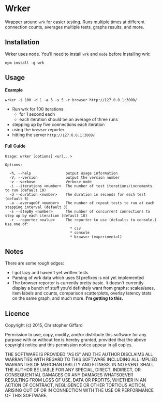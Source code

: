 # Wrker

Wrapper around `wrk` for easier testing. Runs multiple times at different
connection counts, averages multiple tests, graphs results, and more.

## Installation

Wrker uses node. You'll need to install `wrk` and `node` before installing wrk:

`npm install -g wrk`

## Usage

#### Example

`wrker -i 100 -d 1 -a 3 -s 5 -r browser http://127.0.0.1:3000/`

* Run wrk for 100 iterations
	* for 1 second each
	* each iteration should be an average of three runs
* stepping up by five connections each iteration
* using the `browser` reporter
* hitting the server `http://127.0.0.1:3000/`

#### Full Guide

	Usage: wrker [options] <url...>
	
	Options:
	
	  -h, --help                output usage information
	  -V, --version             output the version number
	  -v --verbose              Verbose mode
	  -i --iterations <number>  The number of test iterations/increments to run (default 10)
	  -d --duration <number>    The duration in seconds for each test (default 5)
	  -a --averageOf <number>   The number of repeat tests to run at each stepping interval (default 3)
	  -s --stepBy <number>      The number of concurrent connections to step up by each iteration (default 10)
	  -r --reporter <value>     The reporter to use (defaults to console.) Use one of: 
								  * csv
								  * console
								  * browser (experimental)

## Notes

There are some rough edges:

* I got lazy and haven't yet written tests
* Parsing of wrk data which uses SI prefixes is not yet implemented
* The browser reporter is currently pretty basic. It doesn't currently display
  a bunch of stuff you'd definitely want from graphs: scales/axes,
  item labels and counts, comparison scatterplots, overlay latency stats on the
  same graph, and much more. **I'm getting to this.**

## Licence

Copyright (c) 2015, Christopher Giffard

Permission to use, copy, modify, and/or distribute this software for any purpose
with or without fee is hereby granted, provided that the above copyright notice
and this permission notice appear in all copies.

THE SOFTWARE IS PROVIDED "AS IS" AND THE AUTHOR DISCLAIMS ALL WARRANTIES WITH
REGARD TO THIS SOFTWARE INCLUDING ALL IMPLIED WARRANTIES OF MERCHANTABILITY AND
FITNESS. IN NO EVENT SHALL THE AUTHOR BE LIABLE FOR ANY SPECIAL, DIRECT, INDIRECT,
OR CONSEQUENTIAL DAMAGES OR ANY DAMAGES WHATSOEVER RESULTING FROM LOSS OF USE,
DATA OR PROFITS, WHETHER IN AN ACTION OF CONTRACT, NEGLIGENCE OR OTHER TORTIOUS
ACTION, ARISING OUT OF OR IN CONNECTION WITH THE USE OR PERFORMANCE OF THIS SOFTWARE.